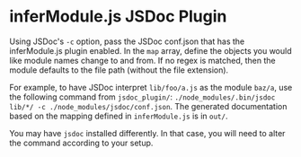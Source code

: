 # inferModule.js JSDoc Plugin

Using JSDoc's `-c` option, pass the JSDoc conf.json that has the inferModule.js
plugin enabled. In the `map` array, define the objects you would like module
names change to and from. If no regex is matched, then the module defaults to
the file path (without the file extension).

For example, to have JSDoc interpret `lib/foo/a.js` as the module `baz/a`, use
the following command from `jsdoc_plugin/`: `./node_modules/.bin/jsdoc lib/*/ -c
./node_modules/jsdoc/conf.json`. The generated documentation based on the
mapping defined in `inferModule.js` is in `out/`.

You may have `jsdoc` installed differently. In that case, you will need to alter
the command according to your setup.
